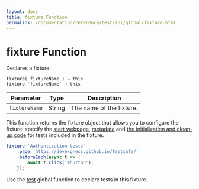 ```yaml
---
layout: docs
title: fixture Function
permalink: /documentation/reference/test-api/global/fixture.html
---
```

# fixture Function

Declares a fixture.

```text
fixture( fixtureName ) → this
fixture `fixtureName` → this
```

Parameter     | Type   | Description
------------- | ------ | ------------------------
`fixtureName` | String | The name of the fixture.

This function returns the fixture object that allows you to configure the fixture: specify the [start webpage](../../../guides/basic-guides/organize-tests.md#specify-the-start-webpage), [metadata](../../../guides/basic-guides/organize-tests.md#specify-test-metadata) and [the initialization and clean-up code](../../../guides/basic-guides/organize-tests.md#initialization-and-clean-up) for tests included in the fixture.

```js
fixture `Authentication tests`
    .page `https://devexpress.github.io/testcafe/`
    .beforeEach(async t => {
        await t.click('#button');
    });
```

Use the [test](test.md) global function to declare tests in this fixture.
